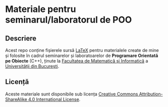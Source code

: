 # Materiale pentru seminarul/laboratorul de POO

## Descriere

Acest repo conține fișierele sursă [LaTeX](https://www.latex-project.org/) pentru materialele create de mine și folosite în cadrul seminarelor și laboratoarelor de **Programare Orientată pe Obiecte** (C++), ținute la [Facultatea de Matematică și Informatică](https://fmi.unibuc.ro/) a [Universității din București](https://unibuc.ro/).

## Licență

Aceste materiale sunt disponibile sub licența [Creative Commons Attribution-ShareAlike 4.0 International License](https://creativecommons.org/licenses/by-sa/4.0/).
